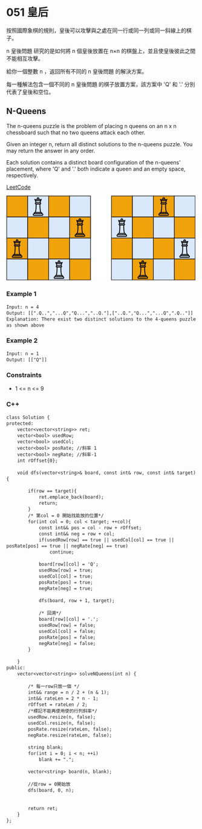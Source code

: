 # 051 皇后

按照國際象棋的規則，皇後可以攻擊與之處在同一行或同一列或同一斜線上的棋子。

n 皇後問題 研究的是如何將 n 個皇後放置在 n×n 的棋盤上，並且使皇後彼此之間不能相互攻擊。

給你一個整數 n ，返回所有不同的 n 皇後問題 的解決方案。

每一種解法包含一個不同的 n 皇後問題 的棋子放置方案，該方案中 'Q' 和 '.' 分別代表了皇後和空位。

##  N-Queens

The n-queens puzzle is the problem of placing n queens on an n x n chessboard such that no two queens attack each other.

Given an integer n, return all distinct solutions to the n-queens puzzle. You may return the answer in any order.

Each solution contains a distinct board configuration of the n-queens' placement, where 'Q' and '.' both indicate a queen and an empty space, respectively.

[LeetCode](https://leetcode-cn.com/problems/n-queens/)

<img src="img/51.jpg" width = "500"/>

### Example 1

```
Input: n = 4
Output: [[".Q..","...Q","Q...","..Q."],["..Q.","Q...","...Q",".Q.."]]
Explanation: There exist two distinct solutions to the 4-queens puzzle as shown above
```

### Example 2

```
Input: n = 1
Output: [["Q"]]
```

### Constraints

* 1 <= n <= 9

### C++ 

```
class Solution {
protected:
    vector<vector<string>> ret;
    vector<bool> usedRow;
    vector<bool> usedCol;
    vector<bool> posRate; //斜率 1
    vector<bool> negRate; //斜率-1
    int rOffset{0};

    void dfs(vector<string>& board, const int& row, const int& target){

        if(row == target){
            ret.emplace_back(board);
            return;
        }
        /* 第col = 0 開始找能放的位置*/        
        for(int col = 0; col < target; ++col){
            const int&& pos = col - row + rOffset;
            const int&& neg = row + col;
            if(usedRow[row] == true || usedCol[col] == true || posRate[pos] == true || negRate[neg] == true)
                continue;

            board[row][col] = 'Q';
            usedRow[row] = true;
            usedCol[col] = true;
            posRate[pos] = true;
            negRate[neg] = true;           
            
            dfs(board, row + 1, target);

            /* 回溯*/
            board[row][col] = '.';
            usedRow[row] = false;
            usedCol[col] = false;
            posRate[pos] = false;
            negRate[neg] = false;
        }    
                
    }
public:
    vector<vector<string>> solveNQueens(int n) {    

        /* 每一row只放一個 */
        int&& range = n / 2 + (n & 1);
        int&& rateLen = 2 * n - 1;
        rOffset = rateLen / 2;
        /*標記不能再使用使的行列斜率*/
        usedRow.resize(n, false);
        usedCol.resize(n, false);
        posRate.resize(rateLen, false);
        negRate.resize(rateLen, false);

        string blank;
        for(int i = 0; i < n; ++i)
            blank += ".";

        vector<string> board(n, blank);
        
        //從row = 0開始放
        dfs(board, 0, n);


        return ret;
    }
};
```
